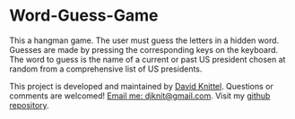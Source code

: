 # Word-Guess-Game

This a hangman game. The user must guess the letters in a hidden word. Guesses are made by pressing the corresponding keys on the keyboard. The word to guess is the name of a current or past US president chosen at random from a comprehensive list of US presidents.

This project is developed and maintained by [David Knittel](https://github.io/djknit).
Questions or comments are welcomed! [Email me: djknit@gmail.com](mailto:djknit@gmail.com).
Visit my [github repository](https://github.com/djknit).

